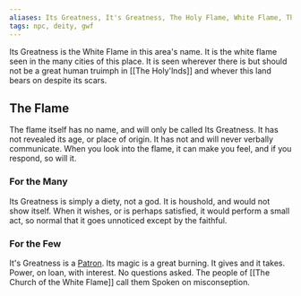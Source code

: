 ```yaml
---
aliases: Its Greatness, It's Greatness, The Holy Flame, White Flame, The Great White Flame
tags: npc, deity, gwf
---
```



Its Greatness is the White Flame in this area's name. It is the white flame seen in the many cities of this place. It is seen wherever there is but should not be a great human truimph in [[The Holy'lnds]] and whever this land bears on despite its scars.

## The Flame
The flame itself has no name, and will only be called Its Greatness. It has not revealed its age, or place of origin. It has not and will never verbally communicate. When you look into the flame, it can make you feel, and if you respond, so will it. 

### For the Many

Its Greatness is simply a diety, not a god. It is houshold, and would not show itself. When it wishes, or is perhaps satisfied, it would perform a small act, so normal that it goes unnoticed except by the faithful.

### For the Few

It's Greatness is a [Patron](http://dnd5e.wikidot.com/warlock). Its magic is a great burning. It gives and it takes. Power, on loan, with interest. No questions asked. The people of [[The Church of the White Flame]] call them Spoken on misconseption. 